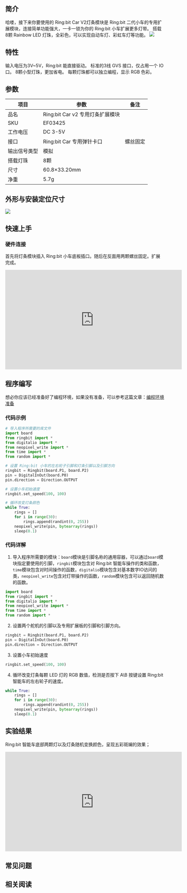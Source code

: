 ## 简介
哈喽，接下来你要使用的 Ring:bit Car V2灯条模块是 Ring:bit 二代小车的专用扩展模块，连接简单功能强大，一卡一锁为你的 Ring:bit 小车扩展更多灯带。
搭载8颗 Rainbow LED 灯珠，全彩色，可以实现自动车灯、彩虹车灯等功能。
![](https://wiki-media-ef.oss-cn-hongkong.aliyuncs.com//images/Rainbow_01.png)

## 特性
输入电压为3V~5V，Ring:bit 能直接驱动。
标准的3线 GVS 接口，仅占用一个 IO 口。
8颗小型灯珠，更加省电。
每颗灯珠都可以独立编程，显示 RGB 色彩。
## 参数
| **项目** | **参数** | **备注** |
| --- | --- | --- |
| 品名 | Ring:bit Car v2 专用灯条扩展模块 |  |
| SKU | EF03425 |  |
| 工作电压 | DC 3-5V |  |
| 接口 | Ring:bit Car 专用弹针卡口 | 螺丝固定 |
| 输出信号类型 | 模拟 |  |
| 搭载灯珠 | 8颗 |  |
| 尺寸 | 60.8×33.20mm |  |
| 净重 | 5.7g |  |

## 外形与安装定位尺寸
![](https://wiki-media-ef.oss-cn-hongkong.aliyuncs.com//images/Rainbow_02.png)

## 快速上手
### 硬件连接
首先将灯条模块插入 Ring:bit 小车底板插口。随后在反面用两颗螺丝固定。扩展完成。

<iframe width="560" height="315" src="https://www.youtube.com/embed/h08lXLCV2nQ" title="YouTube video player" frameborder="0" allow="accelerometer; autoplay; clipboard-write; encrypted-media; gyroscope; picture-in-picture" allowfullscreen></iframe>

## 程序编写
想必你应该已经准备好了编程环境，如果没有准备，可以参考这篇文章：[编程环境准备](https://www.yuque.com/elecfreaks-learn/picoed/gxro38)
### 代码示例
```python
# 导入程序所需要的库文件
import board
from ringbit import *
from digitalio import *
from neopixel_write import *
from time import *
from random import *

# 设置 Ring:bit 小车的左右轮子引脚和灯条引脚以及引脚方向
ringbit = Ringbit(board.P1, board.P2)
pin = DigitalInOut(board.P0)
pin.direction = Direction.OUTPUT

# 设置小车初始速度
ringbit.set_speed(100, 100)

# 循环改变灯条颜色
while True:
    rings = []
    for i in range(30):
        rings.append(randint(0, 255))
    neopixel_write(pin, bytearray(rings))
    sleep(0.1)
```
### 代码详解

1. 导入程序所需要的模块：`board`模块是引脚名称的通用容器，可以通过`board`模块指定要使用的引脚，`ringbit`模块包含对 Ring:bit 智能车操作的类和函数，`time`模块包含对时间操作的函数，`digitalio`模块包含对基本数字IO访问的类，`neopixel_write`包含对灯带操作的函数，`random`模块包含可以返回随机数的函数。
```python
import board
from ringbit import *
from digitalio import *
from neopixel_write import *
from time import *
from random import *
```

2. 设置两个舵机的引脚以及专用扩展板的引脚和引脚方向。
```python
ringbit = Ringbit(board.P1, board.P2)
pin = DigitalInOut(board.P0)
pin.direction = Direction.OUTPUT
```

3. 设置小车初始速度
```python
ringbit.set_speed(100, 100)
```

4. 循环改变灯条每颗 LED 灯的 RGB 数值，检测是否按下 A\B 按键设置 Ring:bit 智能车的左右轮子的速度。
```python
while True:
    rings = []
    for i in range(30):
        rings.append(randint(0, 255))
    neopixel_write(pin, bytearray(rings))
    sleep(0.1)
```

## 实验结果
Ring:bit 智能车底部两颗灯以及灯条随机变换颜色，呈现五彩斑斓的效果；

<iframe width="560" height="315" src="https://www.youtube.com/embed/MzSyhNCl7n4" title="YouTube video player" frameborder="0" allow="accelerometer; autoplay; clipboard-write; encrypted-media; gyroscope; picture-in-picture" allowfullscreen></iframe>

## 常见问题
## 相关阅读
